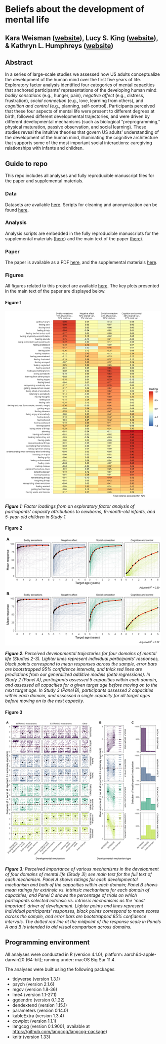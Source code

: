 # Beliefs about the development of mental life

## Kara Weisman ([website](http://kgweisman.github.io/)), Lucy S. King ([website](https://www.lucysking.com/)), & Kathryn L. Humphreys ([website](http://www.kathrynhumphreys.com/))

## Abstract

In a series of large-scale studies we assessed how US adults conceptualize the development of the human mind over the first five years of life. Exploratory factor analysis identified four categories of mental capacities that anchored participants’ representations of the developing human mind: _bodily sensations_ (e.g., hunger, pain), _negative affect_ (e.g., distress, frustration), _social connection_ (e.g., love, learning from others), and _cognition and control_ (e.g., planning, self-control). Participants perceived that these four aspects of mental life were present to different degrees at birth, followed different developmental trajectories, and were driven by different developmental mechanisms (such as biological "preprogramming," physical maturation, passive observation, and social learning). These studies reveal the intuitive theories that govern US adults’ understanding of the development of the human mind, illuminating the cognitive architecture that supports some of the most important social interactions: caregiving relationships with infants and children.

## Guide to repo

This repo includes all analyses and fully reproducible manuscript files for the paper and supplemental materials.

### Data

Datasets are available [here](https://github.com/kgweisman/baby_mental_life_ms/tree/master/data/deidentified). Scripts for cleaning and anonymization can be found [here](https://github.com/kgweisman/baby_mental_life_ms/tree/master/code).

### Analysis

Analysis scripts are embedded in the fully reproducible manuscripts for the supplemental materials ([here](https://github.com/kgweisman/baby_mental_life_ms/blob/master/supplement/supplement-main.Rmd)) and the main text of the paper ([here](https://github.com/kgweisman/baby_mental_life_ms/blob/master/paper/paper.Rmd)).

### Paper

The paper is available as a PDF [here](https://github.com/kgweisman/baby_mental_life_ms/blob/master/paper/paper.pdf), and the supplemental materials [here](https://github.com/kgweisman/baby_mental_life_ms/blob/master/supplement/supplement-main.pdf).

### Figures

All figures related to this project are available [here](https://github.com/kgweisman/baby_mental_life_ms/blob/master/outputs/). The key plots presented in the main text of the paper are displayed below.

#### Figure 1

![Figure 1](https://github.com/kgweisman/baby_mental_life_ms/blob/master/outputs/fig01.jpg?raw=TRUE)

_**Figure 1**: Factor loadings from an exploratory factor analysis of participants’ capacity attributions to newborns, 9-month-old infants, and 5-year-old children in Study 1._

#### Figure 2

![Figure 2](https://github.com/kgweisman/baby_mental_life_ms/blob/master/outputs/fig02.jpg?raw=TRUE)

_**Figure 2**: Perceived developmental trajectories for four domains of mental life (Studies 2-3). Lighter lines represent individual participants’ responses, black points correspond to mean responses across the sample, error bars are bootstrapped 95% confidence intervals, and thick red lines are predictions from our generalized additive models (beta regressions). In Study 2 (Panel A), participants assessed 5 capacities within each domain, and assessed all capacities for a given target age before moving on to the next target age. In Study 3 (Panel B), participants assessed 2 capacities within each domain, and assessed a single capacity for all target ages before moving on to the next capacity._

#### Figure 3

![Figure 3](https://github.com/kgweisman/baby_mental_life_ms/blob/master/outputs/fig03.jpg?raw=TRUE)

_**Figure 3**: Perceived importance of various mechanisms in the development of four domains of mental life (Study 3); see main text for the full text of each mechanism. Panel A shows ratings for each developmental mechanism and both of the capacities within each domain; Panel B shows mean ratings for extrinsic vs. intrinsic mechanisms for each domain of capacities; and Panel C shows the percentage of trials on which participants selected extrinsic vs. intrinsic mechanisms as the 'most important' driver of development. Lighter points and lines represent individual participants’ responses, black points correspond to mean scores across the sample, and error bars are bootstrapped 95% confidence intervals. The dotted red line at the midpoint of the response scale in Panels A and B is intended to aid visual comparison across domains._

## Programming environment

All analyses were conducted in R (version 4.1.0); platform: aarch64-apple-darwin20 (64-bit); running under: macOS Big Sur 11.4.

The analyses were built using the following packages:

- tidyverse (version 1.3.1) 
- psych (version 2.1.6)
- mgcv (version 1.8-36)
- lme4 (version 1.1-27.1)
- ggdendro (version 0.1.22)
- dendextend (version 1.15.1)
- parameters (version 0.14.0)
- kableExtra (version 1.3.4)
- cowplot (version 1.1.1)
- langcog (version 0.1.9001; available at https://github.com/langcog/langcog-package)
- knitr (version 1.33)

